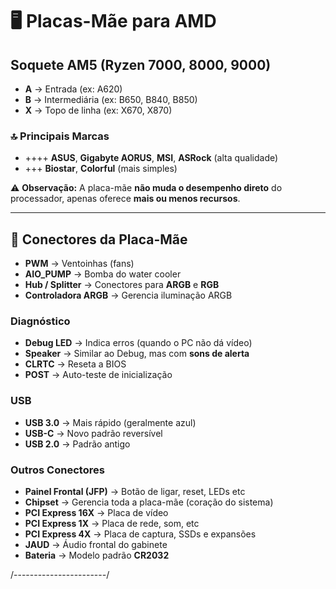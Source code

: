 # 🖥️ Placas-Mãe para AMD  

## Soquete AM5 (Ryzen 7000, 8000, 9000)  

- **A** → Entrada (ex: A620)  
- **B** → Intermediária (ex: B650, B840, B850)  
- **X** → Topo de linha (ex: X670, X870)  

### 🔝 Principais Marcas  
- ++++ **ASUS**, **Gigabyte AORUS**, **MSI**, **ASRock** (alta qualidade)  
- +++ **Biostar**, **Colorful** (mais simples)  

⚠️ **Observação:** A placa-mãe **não muda o desempenho direto** do processador, apenas oferece **mais ou menos recursos**.  

---

## 🔌 Conectores da Placa-Mãe  

- **PWM** → Ventoinhas (fans)  
- **AIO_PUMP** → Bomba do water cooler  
- **Hub / Splitter** → Conectores para **ARGB** e **RGB**  
- **Controladora ARGB** → Gerencia iluminação ARGB  

### Diagnóstico  
- **Debug LED** → Indica erros (quando o PC não dá vídeo)  
- **Speaker** → Similar ao Debug, mas com **sons de alerta**  
- **CLRTC** → Reseta a BIOS  
- **POST** → Auto-teste de inicialização  

### USB  
- **USB 3.0** → Mais rápido (geralmente azul)  
- **USB-C** → Novo padrão reversível  
- **USB 2.0** → Padrão antigo  

### Outros Conectores  
- **Painel Frontal (JFP)** → Botão de ligar, reset, LEDs etc  
- **Chipset** → Gerencia toda a placa-mãe (coração do sistema)  
- **PCI Express 16X** → Placa de vídeo  
- **PCI Express 1X** → Placa de rede, som, etc  
- **PCI Express 4X** → Placa de captura, SSDs e expansões  
- **JAUD** → Áudio frontal do gabinete  
- **Bateria** → Modelo padrão **CR2032**  

/-----------------------/


